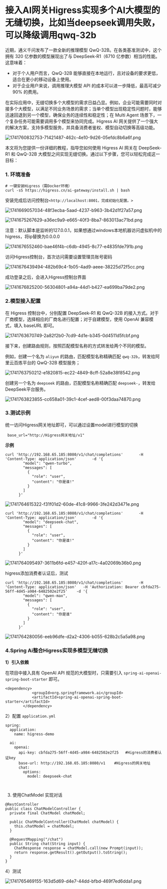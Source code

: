 # 接入AI网关Higress实现多个AI大模型的无缝切换，比如当deepseek调用失败，可以降级调用qwq-32b

近期，通义千问发布了一款全新的推理模型 QwQ-32B。在各类基准测试中，这个拥有 320 亿参数的模型展现出了与 DeepSeek-R1（6710 亿参数）相当的性能。这意味着：

+ 对于个人用户而言，QwQ-32B 能够直接在本地运行，且对设备的要求更低，适合在更小的移动设备上使用。
+ 对于企业用户来说，调用推理大模型 API 的成本可以进一步降低，最高可减少 90% 的费用。

在实际应用中，无缝切换多个大模型的需求日益凸显。例如，企业可能需要同时对接多个大模型，以满足不同业务场景的需求；当单个模型出现稳定性问题时，能够迅速回退到另一个模型，确保业务的连续性和稳定性；在 Multi Agent 场景下，一个复杂任务可能需要调用多个模型来协同完成。Higress AI 网关提供了一个强大的解决方案，支持多模型服务，并具备消费者鉴权、模型自动切换等高级功能。

![1741760832753-71421487-462c-4e10-9d26-05efdc8b6a6f.png](./img/0L-CuNkt1mXzFGRf/1741760832753-71421487-462c-4e10-9d26-05efdc8b6a6f-881451.png)

本文将为您提供一份详细的教程，指导您如何使用 Higress AI 网关在 DeepSeek-R1 和 QwQ-32B 大模型之间实现无缝切换。通过以下步骤，您可以轻松完成这一目标：

### 1. 环境准备

```plain
# 一键安装Higress（需Docker环境）
curl -sS https://higress.cn/ai-gateway/install.sh | bash
```

安装完成后访问控制台`<http://localhost:8001，完成初始化配置。>`

![1741669057034-48f3ecba-5aad-4237-b963-3b42d1f27a57.png](./img/0L-CuNkt1mXzFGRf/1741669057034-48f3ecba-5aad-4237-b963-3b42d1f27a57-985282.png)

![1741675267629-a36ec9a9-e665-40f3-8ba7-863013ac71bd.png](./img/0L-CuNkt1mXzFGRf/1741675267629-a36ec9a9-e665-40f3-8ba7-863013ac71bd-337652.png)

注意：默认脚本是监听的127.0.0.1，如果想通过windows本地机器访问虚拟机中的higress，将ip替换为0.0.0.0

![1741676552460-bae46f4b-c6db-4945-8c77-e4835fde791b.png](./img/0L-CuNkt1mXzFGRf/1741676552460-bae46f4b-c6db-4945-8c77-e4835fde791b-486830.png)

访问Higress控制台，首次访问需要设置管理员账号密码

![1741676439494-482b69c4-1b05-4ad9-aeee-38225d72f5cc.png](./img/0L-CuNkt1mXzFGRf/1741676439494-482b69c4-1b05-4ad9-aeee-38225d72f5cc-749581.png)

成功登录之后，会进入Higress控制台界面

![1741676825200-56304801-a94a-44d1-b427-ea699ba79de2.png](./img/0L-CuNkt1mXzFGRf/1741676825200-56304801-a94a-44d1-b427-ea699ba79de2-056874.png)

### 2.模型接入配置

在 Higress 控制台中，分别配置 DeepSeek-R1 和 QwQ-32B 的接入方式。对于厂商模型，选择相应的厂商名进行配置；对于自建模型，使用 OpenAI 兼容模式，填入 baseURL 即可。

![1741763670749-2a82f2b0-7cd9-4d1e-b345-0d4511d5fcbf.png](./img/0L-CuNkt1mXzFGRf/1741763670749-2a82f2b0-7cd9-4d1e-b345-0d4511d5fcbf-041467.png)

接下来，创建路由规则，按照匹配模型名称的方式转发给两个不同的模型。

例如，创建一个名为 `aliyun` 的路由，匹配模型名称精确匹配 `qwq-32b`，转发给阿里云百炼平台的 QwQ-32B 模型服务；

![1741763750212-e1820815-ec22-4849-8cff-52a8e38f8542.png](./img/0L-CuNkt1mXzFGRf/1741763750212-e1820815-ec22-4849-8cff-52a8e38f8542-229261.png)

创建另一个名为 `deepseek` 的路由，匹配模型名称精确匹配 `deepseek-`，转发给 DeepSeek平台服务。

![1741763823855-cc658a01-39c1-4cef-aed8-00f3daa74870.png](./img/0L-CuNkt1mXzFGRf/1741763823855-cc658a01-39c1-4cef-aed8-00f3daa74870-551185.png)

### 3.测试示例

统一访问Higress网关地址即可，可以通过设置model进行模型的切换

```plain
 base_url="http://Higress网关地址/v1"  
```

**示例**

```plain
curl 'http://192.168.65.185:8080/v1/chat/completions'       -H 'Content-Type: application/json'       -d '{
        "model": "qwen-turbo",
        "messages": [
          {
            "role": "user",
            "content": "你是谁!"
          }
        ]
      }'

```

![1741764615322-f31f01d2-60de-41c8-9966-3fe242d3471e.png](./img/0L-CuNkt1mXzFGRf/1741764615322-f31f01d2-60de-41c8-9966-3fe242d3471e-720883.png)

```plain
curl 'http://192.168.65.185:8080/v1/chat/completions'       -H 'Content-Type: application/json'       -d '{
        "model": "deepseek-chat",
        "messages": [
          {
            "role": "user",
            "content": "你是谁!"
          }
        ]
      }'
```

![1741764095497-3611b6fd-e457-420f-a17c-4a02069b36b0.png](./img/0L-CuNkt1mXzFGRf/1741764095497-3611b6fd-e457-420f-a17c-4a02069b36b0-335526.png)

higress添加消费者认证后，测试

```plain
curl 'http://192.168.65.185:8080/v1/chat/completions'       -H 'Content-Type: application/json'   -H 'Authorization: Bearer cbfda275-56ff-4d45-a984-6482502e2f25'    -d '{
        "model": "qwen-max",
        "messages": [
          {
            "role": "user",
            "content": "你是谁"
          }
        ]
      }'

```

![1741764280056-eeb96dfe-d2a2-4306-b055-628b2c5a5a98.png](./img/0L-CuNkt1mXzFGRf/1741764280056-eeb96dfe-d2a2-4306-b055-628b2c5a5a98-382800.png)

### 4.Spring Ai整合Higress实现多模型无缝切换

**1）引入依赖**

在项目中接入具有 OpenAI API 规范的大模型时，只需要引入 `spring-ai-openai-spring-boot-starter` 即可。

```plain
<dependency>
            <groupId>org.springframework.ai</groupId>
            <artifactId>spring-ai-openai-spring-boot-starter</artifactId>
        </dependency>
```

2）配置 `application.yml`

```plain
spring:                                                            
  application:                                                     
    name: higress-demo                                             
                                                                   
  ai:                                                              
    openai:                                                        
      api-key: cbfda275-56ff-4d45-a984-6482502e2f25   #Higress的消费者认证key              
      base-url: http://192.168.65.185:8080/v1    #Higress的网关地址                  
      chat:                                                        
        options:                                                   
          model: deepseek-chat                                     
                                                                   
                                                                   
```

3) 使用ChatModel 实现对话

```plain
@RestController
public class ChatModelController {
  private final ChatModel chatModel;

  public ChatModelController(ChatModel chatModel) {
    this.chatModel = chatModel;
  }

  @RequestMapping("/chat")
  public String chat(String input) {
    ChatResponse response = chatModel.call(new Prompt(input));
    return response.getResult().getOutput().toString();
  }
}
```

4）测试

![1741765469155-163d5d69-d4e7-44dd-bfbd-469f7ed6dda1.png](./img/0L-CuNkt1mXzFGRf/1741765469155-163d5d69-d4e7-44dd-bfbd-469f7ed6dda1-228471.png)
